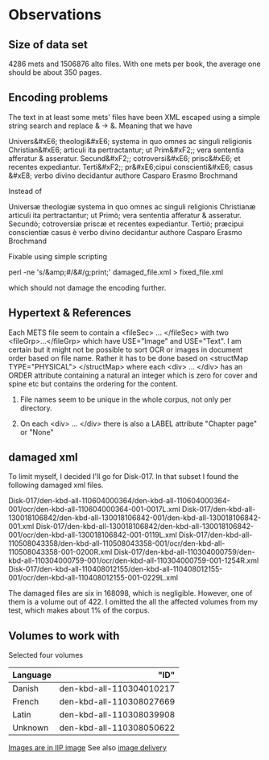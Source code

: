 # Observations

## Size of data set

4286 mets and 1506876 alto files. With one mets per book, the average one should be about 350 pages. 

## Encoding problems 

The text in at least some mets' files have been XML escaped using a simple string search and replace & -> &amp;. Meaning that we have 

Univers&amp;#xE6; theologi&amp;#xE6; systema in quo omnes ac singuli religionis Christian&amp;#xE6; articuli ita pertractantur; ut Prim&amp;#xF2;; vera sententia afferatur &amp; asseratur. Secund&amp;#xF2;; cotroversi&amp;#xE6; prisc&amp;#xE6; et recentes expediantur. Terti&amp;#xF2;; pr&amp;#xE6;cipui conscienti&amp;#xE6; casus &amp;#xE8; verbo divino decidantur authore Casparo Erasmo Brochmand

Instead of

Universæ theologiæ systema in quo omnes ac singuli religionis Christianæ articuli ita pertractantur; ut Primò; vera sententia afferatur &amp; asseratur. Secundò; cotroversiæ priscæ et recentes expediantur. Tertiò; præcipui conscientiæ casus è verbo divino decidantur authore Casparo Erasmo Brochmand

Fixable using simple scripting

 perl -ne 's/&amp;amp;#/&#/g;print;' damaged_file.xml > fixed_file.xml

which should not damage the encoding further.

## Hypertext & References

Each METS file seem to contain a &lt;fileSec> ... &lt;/fileSec> with two &lt;fileGrp>...&lt;/fileGrp> which have USE="Image" and USE="Text". I am certain but it might not be possible to sort OCR or images in document order based on file name. Rather it has to be done based on &lt;structMap TYPE="PHYSICAL"> &lt;/structMap> where each &lt;div> ... &lt;/div> has an ORDER attribute containing a natural an integer which is zero for cover and spine etc but contains the ordering for the content.

1. File names seem to be unique in the whole corpus, not only per directory.

2. On each &lt;div> ... &lt;/div> there is also a LABEL attribute "Chapter page" or "None"

## damaged xml

To limit myself, I decided I'll go for Disk-017. In that subset I found the following damaged xml files.

Disk-017/den-kbd-all-110604000364/den-kbd-all-110604000364-001/ocr/den-kbd-all-110604000364-001-0017L.xml
Disk-017/den-kbd-all-130018106842/den-kbd-all-130018106842-001/den-kbd-all-130018106842-001.xml
Disk-017/den-kbd-all-130018106842/den-kbd-all-130018106842-001/ocr/den-kbd-all-130018106842-001-0119L.xml
Disk-017/den-kbd-all-110508043358/den-kbd-all-110508043358-001/ocr/den-kbd-all-110508043358-001-0200R.xml
Disk-017/den-kbd-all-110304000759/den-kbd-all-110304000759-001/ocr/den-kbd-all-110304000759-001-1254R.xml
Disk-017/den-kbd-all-110408012155/den-kbd-all-110408012155-001/ocr/den-kbd-all-110408012155-001-0229L.xml

The damaged files are six in 168098, which is negligible. However, one of them is a volume out of 422. I omitted the all the affected volumes from my test, which makes about 1% of the corpus.

## Volumes to work with

Selected four volumes

| Language | "ID" |
|:---------|-----:|
| Danish | den-kbd-all-110304010217 | 
| French | den-kbd-all-110308027669 |
| Latin  | den-kbd-all-110308039908 |
| Unknown| den-kbd-all-110308050622 |

[Images are in IIP image](http://kb-images.kb.dk/public/pq/den-kbd-all-110304010217/den-kbd-all-110304010217-000/den-kbd-all-110304010217-000-0000B/full/full/0/native.jpg) See also [image delivery](https://github.com/Det-Kongelige-Bibliotek/access-digital-objects/blob/master/image-delivery.md#constructing-iiif-uris)


